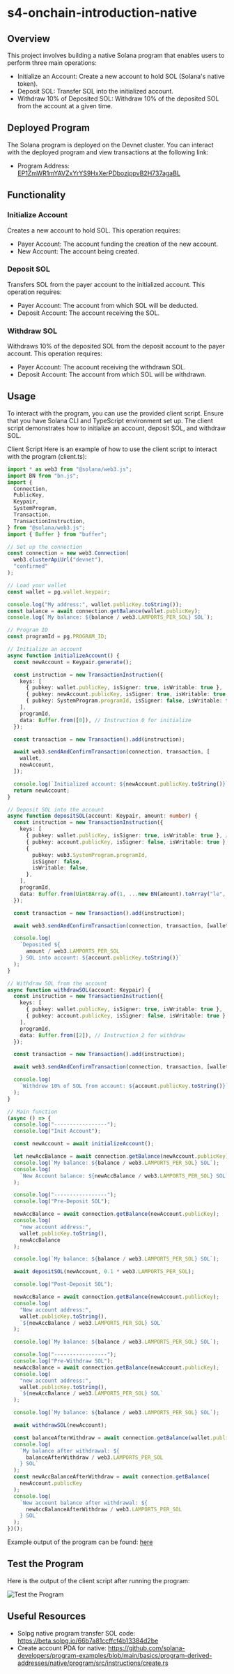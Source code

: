 # s4-onchain-introduction-native

## Overview

This project involves building a native Solana program that enables users to perform three main operations:

- Initialize an Account: Create a new account to hold SOL (Solana's native token).
- Deposit SOL: Transfer SOL into the initialized account.
- Withdraw 10% of Deposited SOL: Withdraw 10% of the deposited SOL from the account at a given time.

## Deployed Program

The Solana program is deployed on the Devnet cluster. You can interact with the deployed program and view transactions at the following link:

- Program Address: [EP1ZmWR1mYAVZxYrYS9HxXerPDbozjppvB2H737agaBL](https://explorer.solana.com/address/EP1ZmWR1mYAVZxYrYS9HxXerPDbozjppvB2H737agaBL?cluster=devnet)

## Functionality

### Initialize Account

Creates a new account to hold SOL. This operation requires:

- Payer Account: The account funding the creation of the new account.
- New Account: The account being created.

### Deposit SOL

Transfers SOL from the payer account to the initialized account. This operation requires:

- Payer Account: The account from which SOL will be deducted.
- Deposit Account: The account receiving the SOL.

### Withdraw SOL

Withdraws 10% of the deposited SOL from the deposit account to the payer account. This operation requires:

- Payer Account: The account receiving the withdrawn SOL.
- Deposit Account: The account from which SOL will be withdrawn.

## Usage

To interact with the program, you can use the provided client script. Ensure that you have Solana CLI and TypeScript environment set up. The client script demonstrates how to initialize an account, deposit SOL, and withdraw SOL.

Client Script
Here is an example of how to use the client script to interact with the program (client.ts):

```typescript
import * as web3 from "@solana/web3.js";
import BN from "bn.js";
import {
  Connection,
  PublicKey,
  Keypair,
  SystemProgram,
  Transaction,
  TransactionInstruction,
} from "@solana/web3.js";
import { Buffer } from "buffer";

// Set up the connection
const connection = new web3.Connection(
  web3.clusterApiUrl("devnet"),
  "confirmed"
);

// Load your wallet
const wallet = pg.wallet.keypair;

console.log("My address:", wallet.publicKey.toString());
const balance = await connection.getBalance(wallet.publicKey);
console.log(`My balance: ${balance / web3.LAMPORTS_PER_SOL} SOL`);

// Program ID
const programId = pg.PROGRAM_ID;

// Initialize an account
async function initializeAccount() {
  const newAccount = Keypair.generate();

  const instruction = new TransactionInstruction({
    keys: [
      { pubkey: wallet.publicKey, isSigner: true, isWritable: true },
      { pubkey: newAccount.publicKey, isSigner: true, isWritable: true },
      { pubkey: SystemProgram.programId, isSigner: false, isWritable: false },
    ],
    programId,
    data: Buffer.from([0]), // Instruction 0 for initialize
  });

  const transaction = new Transaction().add(instruction);

  await web3.sendAndConfirmTransaction(connection, transaction, [
    wallet,
    newAccount,
  ]);

  console.log(`Initialized account: ${newAccount.publicKey.toString()}`);
  return newAccount;
}

// Deposit SOL into the account
async function depositSOL(account: Keypair, amount: number) {
  const instruction = new TransactionInstruction({
    keys: [
      { pubkey: wallet.publicKey, isSigner: true, isWritable: true }, // User account must be a signer
      { pubkey: account.publicKey, isSigner: false, isWritable: true }, // Deposit account must be writable
      {
        pubkey: web3.SystemProgram.programId,
        isSigner: false,
        isWritable: false,
      },
    ],
    programId,
    data: Buffer.from(Uint8Array.of(1, ...new BN(amount).toArray("le", 8))), // Instruction 1 for deposit
  });

  const transaction = new Transaction().add(instruction);

  await web3.sendAndConfirmTransaction(connection, transaction, [wallet]);

  console.log(
    `Deposited ${
      amount / web3.LAMPORTS_PER_SOL
    } SOL into account: ${account.publicKey.toString()}`
  );
}

// Withdraw SOL from the account
async function withdrawSOL(account: Keypair) {
  const instruction = new TransactionInstruction({
    keys: [
      { pubkey: wallet.publicKey, isSigner: true, isWritable: true },
      { pubkey: account.publicKey, isSigner: false, isWritable: true },
    ],
    programId,
    data: Buffer.from([2]), // Instruction 2 for withdraw
  });

  const transaction = new Transaction().add(instruction);

  await web3.sendAndConfirmTransaction(connection, transaction, [wallet]);

  console.log(
    `Withdrew 10% of SOL from account: ${account.publicKey.toString()}`
  );
}

// Main function
(async () => {
  console.log("-----------------");
  console.log("Init Account");

  const newAccount = await initializeAccount();

  let newAccBalance = await connection.getBalance(newAccount.publicKey);
  console.log(`My balance: ${balance / web3.LAMPORTS_PER_SOL} SOL`);
  console.log(
    `New Account balance: ${newAccBalance / web3.LAMPORTS_PER_SOL} SOL`
  );

  console.log("-----------------");
  console.log("Pre-Deposit SOL");

  newAccBalance = await connection.getBalance(newAccount.publicKey);
  console.log(
    "new account address:",
    wallet.publicKey.toString(),
    newAccBalance
  );

  console.log(`My balance: ${balance / web3.LAMPORTS_PER_SOL} SOL`);

  await depositSOL(newAccount, 0.1 * web3.LAMPORTS_PER_SOL);

  console.log("Post-Deposit SOL");

  newAccBalance = await connection.getBalance(newAccount.publicKey);
  console.log(
    "New account address:",
    wallet.publicKey.toString(),
    `${newAccBalance / web3.LAMPORTS_PER_SOL} SOL`
  );

  console.log(`My balance: ${balance / web3.LAMPORTS_PER_SOL} SOL`);

  console.log("-----------------");
  console.log("Pre-Withdraw SOL");
  newAccBalance = await connection.getBalance(newAccount.publicKey);
  console.log(
    "new account address:",
    wallet.publicKey.toString(),
    `${newAccBalance / web3.LAMPORTS_PER_SOL} SOL`
  );

  console.log(`My balance: ${balance / web3.LAMPORTS_PER_SOL} SOL`);

  await withdrawSOL(newAccount);

  const balanceAfterWithdraw = await connection.getBalance(wallet.publicKey);
  console.log(
    `My balance after withdrawal: ${
      balanceAfterWithdraw / web3.LAMPORTS_PER_SOL
    } SOL`
  );
  const newAccBalanceAfterWithdraw = await connection.getBalance(
    newAccount.publicKey
  );
  console.log(
    `New account balance after withdrawal: ${
      newAccBalanceAfterWithdraw / web3.LAMPORTS_PER_SOL
    } SOL`
  );
})();
```

Example output of the program can be found: [here](./client/example_output.md)

## Test the Program

Here is the output of the client script after running the program:

![Test the Program](/s4-onchain-introduction-native/images/test.png)

## Useful Resources

- Solpg native program transfer SOL code: https://beta.solpg.io/66b7a81ccffcf4b13384d2be 
- Create account PDA for native: https://github.com/solana-developers/program-examples/blob/main/basics/program-derived-addresses/native/program/src/instructions/create.rs
